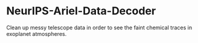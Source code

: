 # NeurIPS-Ariel-Data-Decoder
Clean up messy telescope data in order to see the faint chemical traces in exoplanet atmospheres.
